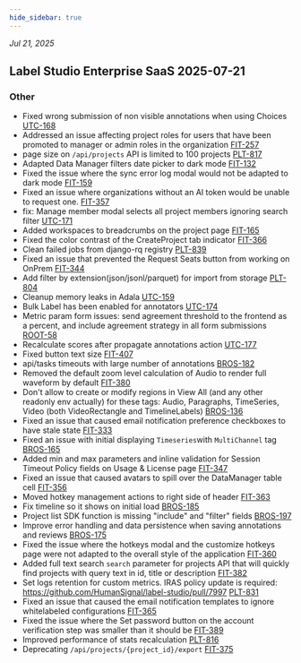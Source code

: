 ```yaml
---
hide_sidebar: true
---
```


*Jul 21, 2025*

## Label Studio Enterprise SaaS 2025-07-21
### Other
- Fixed wrong submission of non visible annotations when using Choices [UTC-168](https://humansignal.atlassian.net/browse/UTC-168)
- Addressed an issue affecting project roles for users that have been promoted to manager or admin roles in the organization [FIT-257](https://humansignal.atlassian.net/browse/FIT-257)
- page size on `/api/projects` API is limited to 100 projects [PLT-817](https://humansignal.atlassian.net/browse/PLT-817)
- Adapted Data Manager filters date picker to dark mode [FIT-132](https://humansignal.atlassian.net/browse/FIT-132)
- Fixed the issue where the sync error log modal would not be adapted to dark mode [FIT-159](https://humansignal.atlassian.net/browse/FIT-159)
- Fixed an issue where organizations without an AI token would be unable to request one. [FIT-357](https://humansignal.atlassian.net/browse/FIT-357)
- fix: Manage member modal selects all project members ignoring search filter [UTC-171](https://humansignal.atlassian.net/browse/UTC-171)
- Added workspaces to breadcrumbs on the project page [FIT-165](https://humansignal.atlassian.net/browse/FIT-165)
- Fixed the color contrast of the CreateProject tab indicator [FIT-366](https://humansignal.atlassian.net/browse/FIT-366)
- Clean failed jobs from django-rq registry [PLT-839](https://humansignal.atlassian.net/browse/PLT-839)
- Fixed an issue that prevented the Request Seats button from working on OnPrem [FIT-344](https://humansignal.atlassian.net/browse/FIT-344)
- Add filter by extension(json/jsonl/parquet) for import from storage [PLT-804](https://humansignal.atlassian.net/browse/PLT-804)
- Cleanup memory leaks in Adala [UTC-159](https://humansignal.atlassian.net/browse/UTC-159)
- Bulk Label has been enabled for annotators [UTC-174](https://humansignal.atlassian.net/browse/UTC-174)
- Metric param form issues: send agreement threshold to the frontend as a percent, and include agreement strategy in all form submissions [ROOT-58](https://humansignal.atlassian.net/browse/ROOT-58)
- Recalculate scores after propagate annotations action  [UTC-177](https://humansignal.atlassian.net/browse/UTC-177)
- Fixed button text size [FIT-407](https://humansignal.atlassian.net/browse/FIT-407)
- api/tasks timeouts with large number of annotations  [BROS-182](https://humansignal.atlassian.net/browse/BROS-182)
- Removed the default zoom level calculation of Audio to render full waveform by default [FIT-380](https://humansignal.atlassian.net/browse/FIT-380)
- Don't allow to create or modify regions in View All (and any other readonly env actually) for these tags: Audio, Paragraphs, TimeSeries, Video (both VideoRectangle and TimelineLabels) [BROS-136](https://humansignal.atlassian.net/browse/BROS-136)
- Fixed an issue that caused email notification preference checkboxes to have stale state [FIT-333](https://humansignal.atlassian.net/browse/FIT-333)
- Fixed an issue with initial displaying `Timeseries`with `MultiChannel` tag [BROS-165](https://humansignal.atlassian.net/browse/BROS-165)
- Added min and max parameters and inline validation for Session Timeout Policy fields on Usage & License page [FIT-347](https://humansignal.atlassian.net/browse/FIT-347)
- Fixed an issue that caused avatars to spill over the DataManager table cell [FIT-356](https://humansignal.atlassian.net/browse/FIT-356)
- Moved hotkey management actions to right side of header [FIT-363](https://humansignal.atlassian.net/browse/FIT-363)
- Fix timeline so it shows on initial load [BROS-185](https://humansignal.atlassian.net/browse/BROS-185)
- Project list SDK function is missing "include" and "filter" fields [BROS-197](https://humansignal.atlassian.net/browse/BROS-197)
- Improve error handling and data persistence when saving annotations and reviews [BROS-175](https://humansignal.atlassian.net/browse/BROS-175)
- Fixed the issue where the hotkeys modal and the customize hotkeys page were not adapted to the overall style of the application [FIT-360](https://humansignal.atlassian.net/browse/FIT-360)
- Added  full text search `search` parameter for projects API that will quickly find projects with query text in id, title or description [FIT-382](https://humansignal.atlassian.net/browse/FIT-382)
- Set logs retention for custom metrics. IRAS policy update is required: https://github.com/HumanSignal/label-studio/pull/7997 [PLT-831](https://humansignal.atlassian.net/browse/PLT-831)
- Fixed an issue that caused the email notification templates to ignore whitelabeled configurations [FIT-365](https://humansignal.atlassian.net/browse/FIT-365)
- Fixed the issue where the Set password button on the account verification step was smaller than it should be [FIT-389](https://humansignal.atlassian.net/browse/FIT-389)
- Improved performance of stats recalculation [PLT-816](https://humansignal.atlassian.net/browse/PLT-816)
- Deprecating `/api/projects/{project_id}/export` [FIT-375](https://humansignal.atlassian.net/browse/FIT-375)

